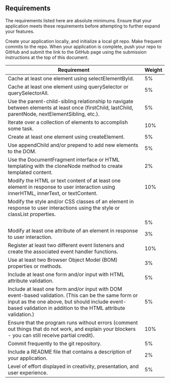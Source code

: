 ## Requirements
The requirements listed here are absolute minimums. Ensure that your application meets these requirements before attempting to further expand your features.

Create your application locally, and initialize a local git repo. Make frequent commits to the repo. When your application is complete, push your repo to GitHub and submit the link to the GitHub page using the submission instructions at the top of this document.

|Requirement                                        |Weight                                                          |
|---------------------------------------------------|----------------------------------------------------------------| 
|Cache at least one element using selectElementById.                                                          |5%    | 
|Cache at least one element using querySelector or querySelectorAll.                                          |5%    | 
|Use the parent-child-sibling relationship to navigate between elements at least once (firstChild, lastChild, parentNode, nextElementSibling, etc.).                                                                                    |5%    | 
|Iterate over a collection of elements to accomplish some task.                                               |10%   | 
|Create at least one element using createElement.                                                             |5%    |   
|Use appendChild and/or prepend to add new elements to the DOM.                                               |5%    | 
|Use the DocumentFragment interface or HTML templating with the cloneNode method to create templated content. |2%    | 
|Modify the HTML or text content of at least one element in response to user interaction using innerHTML, innerText, or textContent.                                                                                                  |10%   | 
|Modify the style and/or CSS classes of an element in response to user interactions using the style or classList properties.
                                                                                                              |5%    | 
|Modify at least one attribute of an element in response to user interaction.                                 |3%    | 
|Register at least two different event listeners and create the associated event handler functions.                                                                                                    |10%   | 
|Use at least two Browser Object Model (BOM) properties or methods.                                           |3%    | 
|Include at least one form and/or input with HTML attribute validation.                                       |5%    | 
|Include at least one form and/or input with DOM event-based validation. (This can be the same form or input as the one above, but should include event-based validation in addition to the HTML attribute validation.)                          |5%    | 
|Ensure that the program runs without errors (comment out things that do not work, and explain your blockers - you can still receive partial credit).                                                                                      |10%   | 
|Commit frequently to the git repository.                                                                     |5%    | 	
|Include a README file that contains a description of your application.                                       |2%    | 
|Level of effort displayed in creativity, presentation, and user experience.                                  |5%    |


